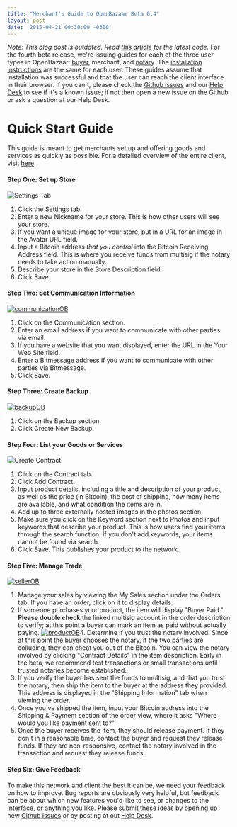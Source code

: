```yaml
---
title: "Merchant's Guide to OpenBazaar Beta 0.4" 
layout: post
date: '2015-04-21 00:30:00 -0300'
---
```

        
_Note: This blog post is outdated. Read [this article](https://blog.openbazaar.org/three-openbazaar-code-repositories-created/) for the latest code._ For the fourth beta release, we're issuing guides for each of the three user types in OpenBazaar: [buyer](https://blog.openbazaar.org/buyers-guide-to-openbazaar-beta-0-4), merchant, and [notary](https://blog.openbazaar.org/notarys-guide-to-openbazaar-beta-0-4/). The [installation instructions](https://blog.openbazaar.org/openbazaar-beta-0-4-0-portobello-is-released/) are the same for each user. These guides assume that installation was successful and that the user can reach the client interface in their browser. If you can't, please check the [Github issues](https://github.com/OpenBazaar/OpenBazaar/issues) and our [Help Desk](https://openbazaar.zendesk.com/hc/en-us) to see if it's a known issue; if not then open a new issue on the Github or ask a question at our Help Desk.

Quick Start Guide
=================

This guide is meant to get merchants set up and offering goods and services as quickly as possible. For a detailed overview of the entire client, visit [here](https://blog.openbazaar.org/detailed-overview-of-openbazaar/).

#### Step One: Set up Store

![Settings Tab](http://i.imgur.com/28L8coh.gif)

1.  Click the Settings tab.
2.  Enter a new Nickname for your store. This is how other users will see your store.
3.  If you want a unique image for your store, put in a URL for an image in the Avatar URL field.
4.  Input a Bitcoin address _that you control_ into the Bitcoin Receiving Address field. This is where you receive funds from multisig if the notary needs to take action manually.
5.  Describe your store in the Store Description field.
6.  Click Save.

#### Step Two: Set Communication Information

[![communicationOB](communicationOB.png)](https://blog.openbazaar.org/wp-content/uploads/2015/04/communicationOB.png)

1.  Click on the Communication section.
2.  Enter an email address if you want to communicate with other parties via email.
3.  If you have a website that you want displayed, enter the URL in the Your Web Site field.
4.  Enter a Bitmessage address if you want to communicate with other parties via Bitmessage.
5.  Click Save.

#### Step Three: Create Backup

[![backupOB](backupOB.png)](https://blog.openbazaar.org/wp-content/uploads/2015/04/backupOB.png)

1.  Click on the Backup section.
2.  Click Create New Backup.

#### Step Four: List your Goods or Services

![Create Contract](http://i.imgur.com/jAtFHXV.gif)

1.  Click on the Contract tab.
2.  Click Add Contract.
3.  Input product details, including a title and description of your product, as well as the price (in Bitcoin), the cost of shipping, how many items are available, and what condition the items are in.
4.  Add up to three externally hosted images in the photos section.
5.  Make sure you click on the Keyword section next to Photos and input keywords that describe your product. This is how users find your items through the search function. If you don't add keywords, your items cannot be found via search.
6.  Click Save. This publishes your product to the network.

#### Step Five: Manage Trade

[![sellerOB](sellerOB.png)](https://blog.openbazaar.org/wp-content/uploads/2015/04/sellerOB.png)

1.  Manage your sales by viewing the My Sales section under the Orders tab. If you have an order, click on it to display details.
2.  If someone purchases your product, the item will display "Buyer Paid." **Please double check** the linked multisig account in the order description to verify; at this point a buyer can mark an item as paid without actually paying.
[![productOB](productOB.png)](productOB.png)4.  Determine if you trust the notary involved. Since at this point the buyer chooses the notary, if the two parties are colluding, they can cheat you out of the Bitcoin. You can view the notary involved by clicking "Contract Details" in the item description. Early in the beta, we recommend test transactions or small transactions until trusted notaries become established.
5.  If you verify the buyer has sent the funds to multisig, and that you trust the notary, then ship the item to the buyer at the address they provided. This address is displayed in the "Shipping Information" tab when viewing the order.
6.  Once you've shipped the item, input your Bitcoin address into the Shipping & Payment section of the order view, where it asks "Where would you like payment sent to?"
7.  Once the buyer receives the item, they should release payment. If they don't in a reasonable time, contact the buyer and request they release funds. If they are non-responsive, contact the notary involved in the transaction and request they release funds.

#### Step Six: Give Feedback

To make this network and client the best it can be, we need your feedback on how to improve. Bug reports are obviously very helpful, but feedback can be about which new features you'd like to see, or changes to the interface, or anything you like. Please submit these ideas by opening up new [Github issues](https://github.com/OpenBazaar/OpenBazaar/issues) or by posting at out [Help Desk](https://openbazaar.zendesk.com/hc/en-us).